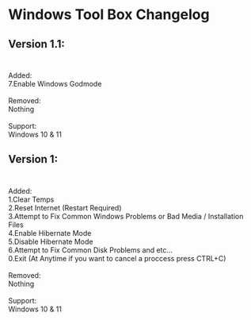 # Windows Tool Box Changelog

## Version 1.1:<br><br>
Added:<br>
7.Enable Windows Godmode
<br><br>Removed:<br>
Nothing
<br><br>Support:<br>
Windows 10 & 11

## Version 1:<br><br>
Added:<br>
1.Clear Temps<br>
2.Reset Internet (Restart Required)<br>
3.Attempt to Fix Common Windows Problems or Bad Media / Installation Files<br>
4.Enable Hibernate Mode<br>
5.Disable Hibernate Mode<br>
6.Attempt to Fix Common Disk Problems and etc...<br>
0.Exit (At Anytime if you want to cancel a proccess press CTRL+C)
<br><br>Removed:<br>
Nothing
<br><br>Support:<br>
Windows 10 & 11
